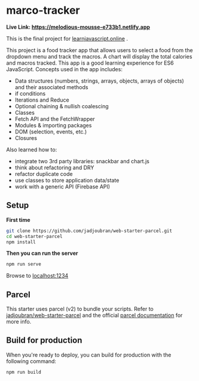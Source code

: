 # marco-tracker

**Live Link: https://melodious-mousse-e733b1.netlify.app**


This is the final project for [learnjavascript.online](https://learnjavascript.online) .

This project is a food tracker app that allows users to select a food from the dropdown menu and track the macros. A chart will display the total calories and macros tracked. This app is a good learning experience for ES6 JavaScript. Concepts used in the app includes:

- Data structures (numbers, strings, arrays, objects, arrays of objects) and their associated methods
- if conditions
- Iterations and Reduce
- Optional chaining & nullish coalescing
- Classes
- Fetch API and the FetchWrapper
- Modules & importing packages
- DOM (selection, events, etc.)
- Closures

Also learned how to:

- integrate two 3rd party libraries: snackbar and chart.js
- think about refactoring and DRY
- refactor duplicate code
- use classes to store application data/state
- work with a generic API (Firebase API)

## Setup

**First time**

```bash
git clone https://github.com/jadjoubran/web-starter-parcel.git
cd web-starter-parcel
npm install
```

**Then you can run the server**

```bash
npm run serve
```

Browse to [localhost:1234](http://localhost:1234)

## Parcel

This starter uses parcel (v2) to bundle your scripts. Refer to [jadjoubran/web-starter-parcel](https://github.com/jadjoubran/web-starter-parcel/) and the official [parcel documentation](https://parceljs.org/) for more info.

## Build for production

When you're ready to deploy, you can build for production with the following command:

```bash
npm run build
```
